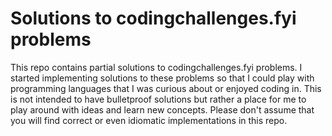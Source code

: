 # Solutions to codingchallenges.fyi problems

This repo contains partial solutions to codingchallenges.fyi problems. I
started implementing solutions to these problems so that I could play with
programming languages that I was curious about or enjoyed coding in. This is
not intended to have bulletproof solutions but rather a place for me to play around
with ideas and learn new concepts. Please don't assume that you will find
correct or even idiomatic implementations in this repo.
